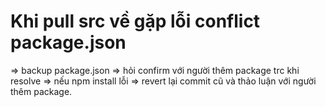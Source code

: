 # Khi pull src về gặp lỗi conflict package.json
=> backup package.json => hỏi confirm với người thêm package trc khi resolve => nếu npm install lỗi => revert lại commit cũ và thảo luận với người thêm package.
